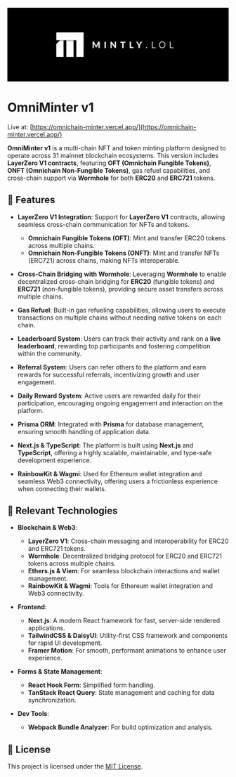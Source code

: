 ![Mintly Banner](./public/banner.jpeg)

# **OmniMinter v1**

Live at: [https://omnichain-minter.vercel.app/](https://omnichain-minter.vercel.app/)

**OmniMinter v1** is a multi-chain NFT and token minting platform designed to operate across 31 mainnet blockchain ecosystems. This version includes **LayerZero V1 contracts**, featuring **OFT (Omnichain Fungible Tokens)**, **ONFT (Omnichain Non-Fungible Tokens)**, gas refuel capabilities, and cross-chain support via **Wormhole** for both **ERC20** and **ERC721** tokens.

## 🌟 **Features**

- **LayerZero V1 Integration**: Support for **LayerZero V1** contracts, allowing seamless cross-chain communication for NFTs and tokens.
  - **Omnichain Fungible Tokens (OFT)**: Mint and transfer ERC20 tokens across multiple chains.
  - **Omnichain Non-Fungible Tokens (ONFT)**: Mint and transfer NFTs (ERC721) across chains, making NFTs interoperable.
- **Cross-Chain Bridging with Wormhole**: Leveraging **Wormhole** to enable decentralized cross-chain bridging for **ERC20** (fungible tokens) and **ERC721** (non-fungible tokens), providing secure asset transfers across multiple chains.

- **Gas Refuel**: Built-in gas refueling capabilities, allowing users to execute transactions on multiple chains without needing native tokens on each chain.

- **Leaderboard System**: Users can track their activity and rank on a **live leaderboard**, rewarding top participants and fostering competition within the community.

- **Referral System**: Users can refer others to the platform and earn rewards for successful referrals, incentivizing growth and user engagement.

- **Daily Reward System**: Active users are rewarded daily for their participation, encouraging ongoing engagement and interaction on the platform.

- **Prisma ORM**: Integrated with **Prisma** for database management, ensuring smooth handling of application data.

- **Next.js & TypeScript**: The platform is built using **Next.js** and **TypeScript**, offering a highly scalable, maintainable, and type-safe development experience.

- **RainbowKit & Wagmi**: Used for Ethereum wallet integration and seamless Web3 connectivity, offering users a frictionless experience when connecting their wallets.

## 🔧 **Relevant Technologies**

- **Blockchain & Web3**:

  - **LayerZero V1**: Cross-chain messaging and interoperability for ERC20 and ERC721 tokens.
  - **Wormhole**: Decentralized bridging protocol for ERC20 and ERC721 tokens across multiple chains.
  - **Ethers.js & Viem**: For seamless blockchain interactions and wallet management.
  - **RainbowKit & Wagmi**: Tools for Ethereum wallet integration and Web3 connectivity.

- **Frontend**:

  - **Next.js**: A modern React framework for fast, server-side rendered applications.
  - **TailwindCSS & DaisyUI**: Utility-first CSS framework and components for rapid UI development.
  - **Framer Motion**: For smooth, performant animations to enhance user experience.

- **Forms & State Management**:

  - **React Hook Form**: Simplified form handling.
  - **TanStack React Query**: State management and caching for data synchronization.

- **Dev Tools**:
  - **Webpack Bundle Analyzer**: For build optimization and analysis.

## 📃 **License**

This project is licensed under the [MIT License](LICENSE).

